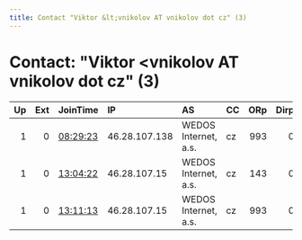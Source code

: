 ```yaml
---
title: Contact "Viktor &lt;vnikolov AT vnikolov dot cz" (3)
---
```


# Contact: "Viktor &lt;vnikolov AT vnikolov dot cz" (3)

|   Up |   Ext | JoinTime                                                                                              | IP            | AS                   | CC   |   ORp |   Dirp | OS    | Version   | Nickname   |   eFamMembers |
|-----:|------:|:------------------------------------------------------------------------------------------------------|:--------------|:---------------------|:-----|------:|-------:|:------|:----------|:-----------|--------------:|
|    1 |     0 | [08:29:23](https://nusenu.github.io/OrNetStats/w/relay/E8028F0C96BA4B50EB7D35D1AA4D9DC709CE632B.html) | 46.28.107.138 | WEDOS Internet, a.s. | cz   |   993 |      0 | Linux | 0.4.7.10  | TorDedi2   |             6 |
|    1 |     0 | [13:04:22](https://nusenu.github.io/OrNetStats/w/relay/97D3D83F42D0CD0604DF3BC9BD94CFCAEA74C822.html) | 46.28.107.15  | WEDOS Internet, a.s. | cz   |   143 |      0 | Linux | 0.4.7.10  | TorDedi3   |             6 |
|    1 |     0 | [13:11:13](https://nusenu.github.io/OrNetStats/w/relay/6354A46A6E82D784B9F314B8864F7A9F4885E5E1.html) | 46.28.107.15  | WEDOS Internet, a.s. | cz   |   993 |      0 | Linux | 0.4.7.10  | TorDedi4   |             6 |
